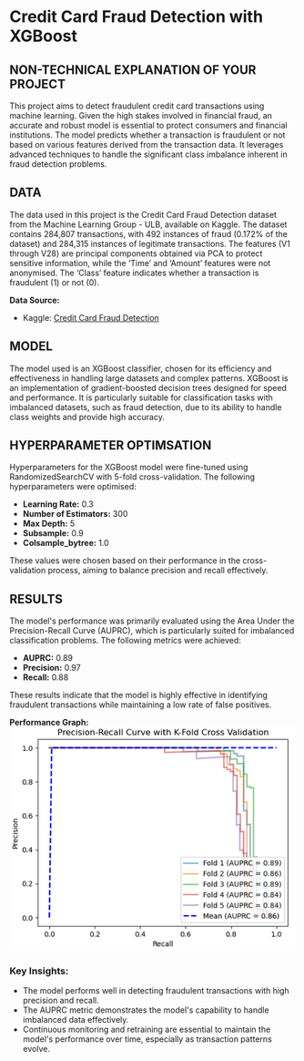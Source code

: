 # Credit Card Fraud Detection with XGBoost


## NON-TECHNICAL EXPLANATION OF YOUR PROJECT
This project aims to detect fraudulent credit card transactions using machine learning. Given the high stakes involved in financial fraud, an accurate and robust model is essential to protect consumers and financial institutions. The model predicts whether a transaction is fraudulent or not based on various features derived from the transaction data. It leverages advanced techniques to handle the significant class imbalance inherent in fraud detection problems. 

## DATA
The data used in this project is the Credit Card Fraud Detection dataset from the Machine Learning Group - ULB, available on Kaggle. The dataset contains 284,807 transactions, with 492 instances of fraud (0.172% of the dataset) and 284,315 instances of legitimate transactions. The features (V1 through V28) are principal components obtained via PCA to protect sensitive information, while the ‘Time’ and ‘Amount’ features were not anonymised. The ‘Class’ feature indicates whether a transaction is fraudulent (1) or not (0). 

**Data Source:**
- Kaggle: [Credit Card Fraud Detection](https://www.kaggle.com/datasets/mlg-ulb/creditcardfraud)


## MODEL 
The model used is an XGBoost classifier, chosen for its efficiency and effectiveness in handling large datasets and complex patterns. XGBoost is an implementation of gradient-boosted decision trees designed for speed and performance. It is particularly suitable for classification tasks with imbalanced datasets, such as fraud detection, due to its ability to handle class weights and provide high accuracy.

## HYPERPARAMETER OPTIMSATION
Hyperparameters for the XGBoost model were fine-tuned using RandomizedSearchCV with 5-fold cross-validation. The following hyperparameters were optimised:
- **Learning Rate:** 0.3
- **Number of Estimators:** 300
- **Max Depth:** 5
- **Subsample:** 0.9
- **Colsample_bytree:** 1.0

These values were chosen based on their performance in the cross-validation process, aiming to balance precision and recall effectively. 

## RESULTS
The model's performance was primarily evaluated using the Area Under the Precision-Recall Curve (AUPRC), which is particularly suited for imbalanced classification problems. The following metrics were achieved:
- **AUPRC:** 0.89
- **Precision:** 0.97
- **Recall:** 0.88

These results indicate that the model is highly effective in identifying fraudulent transactions while maintaining a low rate of false positives. 

**Performance Graph:**
![Screenshot](kfold_performance_graph.png)

### Key Insights:
- The model performs well in detecting fraudulent transactions with high precision and recall.
- The AUPRC metric demonstrates the model's capability to handle imbalanced data effectively.
- Continuous monitoring and retraining are essential to maintain the model's performance over time, especially as transaction patterns evolve.

